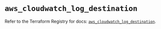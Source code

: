 # `aws_cloudwatch_log_destination`

Refer to the Terraform Registry for docs: [`aws_cloudwatch_log_destination`](https://registry.terraform.io/providers/hashicorp/aws/5.90.0/docs/resources/cloudwatch_log_destination).
